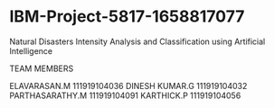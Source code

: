 # IBM-Project-5817-1658817077
Natural Disasters Intensity Analysis and Classification using Artificial Intelligence

TEAM MEMBERS

ELAVARASAN.M	111919104036
DINESH KUMAR.G	111919104032
PARTHASARATHY.M	111919104091
KARTHICK.P	111919104056
